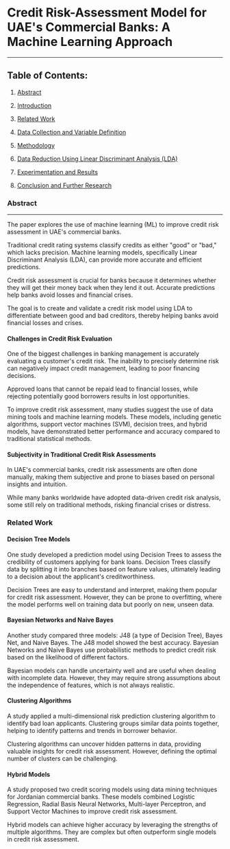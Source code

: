 # Credit Risk-Assessment Model for UAE's Commercial Banks: A Machine Learning Approach

---

## **Table of Contents:**

1. [Abstract](https://github.com/aditya-saxena-7/Credit-Risk-Assessment-Model-for-UAE-s-Commercial-Banks-A-Machine-Learning-Approach)
   
2. [Introduction](https://github.com/aditya-saxena-7/Credit-Risk-Assessment-Model-for-UAE-s-Commercial-Banks-A-Machine-Learning-Approach/blob/main/Introduction.md) 

4. [Related Work](https://github.com/aditya-saxena-7/Credit-Risk-Assessment-Model-for-UAE-s-Commercial-Banks-A-Machine-Learning-Approach/blob/main/Related%20Work.md) 

5. [Data Collection and Variable Definition](https://github.com/aditya-saxena-7/Credit-Risk-Assessment-Model-for-UAE-s-Commercial-Banks-A-Machine-Learning-Approach/blob/main/Data%20Collection%20and%20Variable%20Definition.md) 

6. [Methodology](https://github.com/aditya-saxena-7/Credit-Risk-Assessment-Model-for-UAE-s-Commercial-Banks-A-Machine-Learning-Approach/blob/main/Methodology.md)

7. [Data Reduction Using Linear Discriminant Analysis (LDA)](https://github.com/aditya-saxena-7/Credit-Risk-Assessment-Model-for-UAE-s-Commercial-Banks-A-Machine-Learning-Approach/blob/main/Data%20Reduction%20Using%20Linear%20Discriminant%20Analysis%20(LDA).md)

8. [Experimentation and Results](https://github.com/aditya-saxena-7/Credit-Risk-Assessment-Model-for-UAE-s-Commercial-Banks-A-Machine-Learning-Approach/blob/main/Experimentation%20and%20Results.md)

9. [Conclusion and Further Research](https://github.com/aditya-saxena-7/Credit-Risk-Assessment-Model-for-UAE-s-Commercial-Banks-A-Machine-Learning-Approach/blob/main/Conclusion%20and%20Further%20Research.md)

### Abstract
---
The paper explores the use of machine learning (ML) to improve credit risk assessment in UAE's commercial banks. 

Traditional credit rating systems classify credits as either "good" or "bad," which lacks precision. Machine learning models, specifically Linear Discriminant Analysis (LDA), can provide more accurate and efficient predictions. 

Credit risk assessment is crucial for banks because it determines whether they will get their money back when they lend it out. Accurate predictions help banks avoid losses and financial crises. 

The goal is to create and validate a credit risk model using LDA to differentiate between good and bad creditors, thereby helping banks avoid financial losses and crises.

#### Challenges in Credit Risk Evaluation

One of the biggest challenges in banking management is accurately evaluating a customer's credit risk. The inability to precisely determine risk can negatively impact credit management, leading to poor financing decisions. 

Approved loans that cannot be repaid lead to financial losses, while rejecting potentially good borrowers results in lost opportunities.

To improve credit risk assessment, many studies suggest the use of data mining tools and machine learning models. These models, including genetic algorithms, support vector machines (SVM), decision trees, and hybrid models, have demonstrated better performance and accuracy compared to traditional statistical methods.

#### Subjectivity in Traditional Credit Risk Assessments

In UAE's commercial banks, credit risk assessments are often done manually, making them subjective and prone to biases based on personal insights and intuition. 

While many banks worldwide have adopted data-driven credit risk analysis, some still rely on traditional methods, risking financial crises or distress.

### Related Work

#### Decision Tree Models

One study developed a prediction model using Decision Trees to assess the credibility of customers applying for bank loans. Decision Trees classify data by splitting it into branches based on feature values, ultimately leading to a decision about the applicant's creditworthiness.

Decision Trees are easy to understand and interpret, making them popular for credit risk assessment. However, they can be prone to overfitting, where the model performs well on training data but poorly on new, unseen data.

#### Bayesian Networks and Naive Bayes

Another study compared three models: J48 (a type of Decision Tree), Bayes Net, and Naive Bayes. The J48 model showed the best accuracy. Bayesian Networks and Naive Bayes use probabilistic methods to predict credit risk based on the likelihood of different factors.

Bayesian models can handle uncertainty well and are useful when dealing with incomplete data. However, they may require strong assumptions about the independence of features, which is not always realistic.

#### Clustering Algorithms

A study applied a multi-dimensional risk prediction clustering algorithm to identify bad loan applicants. Clustering groups similar data points together, helping to identify patterns and trends in borrower behavior.

Clustering algorithms can uncover hidden patterns in data, providing valuable insights for credit risk assessment. However, defining the optimal number of clusters can be challenging.

#### Hybrid Models

A study proposed two credit scoring models using data mining techniques for Jordanian commercial banks. These models combined Logistic Regression, Radial Basis Neural Networks, Multi-layer Perceptron, and Support Vector Machines to improve credit risk assessment.

Hybrid models can achieve higher accuracy by leveraging the strengths of multiple algorithms. They are complex but often outperform single models in credit risk assessment.












